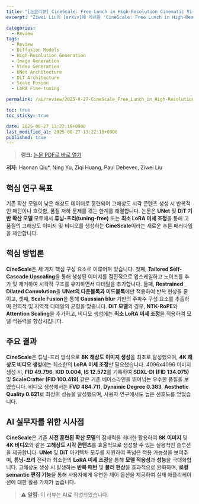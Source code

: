 ```yaml
---
title: "[논문리뷰] CineScale: Free Lunch in High-Resolution Cinematic Visual Generation"
excerpt: "Ziwei Liu이 [arXiv]에 게시한 'CineScale: Free Lunch in High-Resolution Cinematic Visual Generation' 논문에 대한 자세한 리뷰입니다."

categories:
  - Review
tags:
  - Review
  - Diffusion Models
  - High-Resolution Generation
  - Image Generation
  - Video Generation
  - UNet Architecture
  - DiT Architecture
  - Scale Fusion
  - LoRA Fine-tuning

permalink: /ai/review/2025-8-27-CineScale_Free_Lunch_in_High-Resolution_Cinematic_Visual_Generation/

toc: true
toc_sticky: true

date: 2025-08-27 13:22:18+0900
last_modified_at: 2025-08-27 13:22:18+0900
published: true
---
```

> **링크:** [논문 PDF로 바로 열기](https://arxiv.org/abs/2508.15774)

**저자:** Haonan Qiu*, Ning Yu, Ziqi Huang, Paul Debevec, Ziwei Liu



## 핵심 연구 목표
기존 확산 모델이 낮은 해상도 데이터로 훈련되어 고해상도 시각 콘텐츠 생성 시 반복적인 패턴이나 흐릿함, 품질 저하 문제를 겪는 한계를 해결합니다. 논문은 **UNet** 및 **DiT 기반 확산 모델** 모두에서 **튜닝-프리(tuning-free)** 또는 **최소 LoRA 미세 조정**을 통해 고품질의 고해상도 이미지 및 비디오를 생성하는 **CineScale**이라는 새로운 추론 패러다임을 제안합니다.

## 핵심 방법론
**CineScale**은 세 가지 핵심 구성 요소로 이루어져 있습니다. 첫째, **Tailored Self-Cascade Upscaling**을 통해 생성된 이미지를 점진적으로 업스케일하고 노이즈를 추가 및 제거하여 시각적 구조를 유지하면서 디테일을 추가합니다. 둘째, **Restrained Dilated Convolution**을 **UNet의 다운블록과 미드블록**에만 적용하여 반복 현상을 줄이고, 셋째, **Scale Fusion**을 통해 **Gaussian blur** 기반의 주파수 구성 요소를 추출하여 전역적 및 지역적 디테일의 균형을 맞춥니다. **DiT 모델**의 경우, **NTK-RoPE**와 **Attention Scaling**을 추가하고, 비디오 생성에는 **최소 LoRA 미세 조정**을 적용하여 모델 적응력을 향상시킵니다.

## 주요 결과
**CineScale**은 튜닝-프리 방식으로 **8K 해상도 이미지 생성**을 최초로 달성했으며, **4K 해상도 비디오 생성**에는 최소한의 **LoRA 미세 조정**만 필요했습니다. 4096x4096 이미지 생성 시, **FID 49.796**, **KID 0.004**, **IS 12.572**를 기록하여 **SDXL-DI (FID 134.075)** 및 **ScaleCrafter (FID 100.419)** 같은 기존 베이스라인을 뛰어넘는 우수한 품질을 보였습니다. 비디오 생성에서는 **FVD 484.711**, **Dynamic Degree 0.383**, **Aesthetic Quality 0.621**로 최상위 성능을 달성했으며, 사용자 연구에서도 높은 선호도를 얻었습니다.

## AI 실무자를 위한 시사점
**CineScale**은 기존 **사전 훈련된 확산 모델**의 잠재력을 최대한 활용하여 **8K 이미지** 및 **4K 비디오**와 같은 **고해상도 시각 콘텐츠**를 효율적으로 생성할 수 있는 실용적인 솔루션을 제공합니다. **UNet** 및 **DiT** 아키텍처 모두를 지원하여 폭넓은 적용 가능성을 보여주며, **튜닝-프리** 전략과 최소한의 **LoRA 미세 조정**을 통해 **모델 적응성**과 **성능**을 극대화합니다. 고해상도 생성 시 발생하는 **반복 패턴** 및 **블러 현상**을 효과적으로 완화하며, **로컬 semantic 편집 기능**을 통해 사용자에게 유연한 제어 옵션을 제공하여 실제 애플리케이션에 대한 활용 가치가 높습니다.

> ⚠️ **알림:** 이 리뷰는 AI로 작성되었습니다.